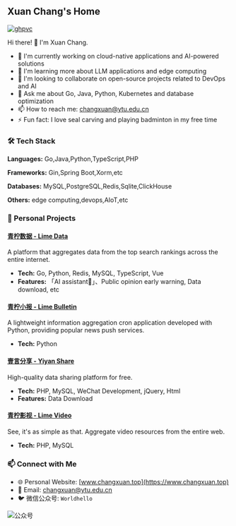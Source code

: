 ## Xuan Chang's Home 

[![ghpvc](https://komarev.com/ghpvc/?username=chxcode)](https://komarev.com/ghpvc/?username=chxcode)

Hi there! 👋 I'm Xuan Chang.


- 🔭 I'm currently working on cloud-native applications and AI-powered solutions
- 🌱 I'm learning more about LLM applications and edge computing
- 👯 I'm looking to collaborate on open-source projects related to DevOps and AI
- 💬 Ask me about Go, Java, Python, Kubernetes and database optimization
- 📫 How to reach me: [changxuan@ytu.edu.cn](mailto:changxuan@ytu.edu.cn)
- ⚡ Fun fact: I love seal carving and playing badminton in my free time

### 🛠 Tech Stack
**Languages:** Go,Java,Python,TypeScript,PHP

**Frameworks:** Gin,Spring Boot,Xorm,etc

**Databases:** MySQL,PostgreSQL,Redis,Sqlite,ClickHouse

**Others:** edge computing,devops,AIoT,etc




### 🌟 Personal Projects

#### [青柠数据 - Lime Data](https://data.qingning99.cn)
A platform that aggregates data from the top search rankings across the entire internet.
- **Tech:** Go, Python, Redis, MySQL, TypeScript, Vue
- **Features:** 「AI assistant🤖」、Public opinion early warning, Data download, etc

#### [青柠小报 - Lime Bulletin](https://mp.weixin.qq.com/s/NxlG3Ld1-Q0cuJL7HaLDiQ)
A lightweight information aggregation cron application developed with Python, providing popular news push services.
- **Tech:** Python

#### [壹言分享 - Yiyan Share](https://www.qingning99.cn/index.php)
High-quality data sharing platform for free.
- **Tech:** PHP, MySQL, WeChat Development, jQuery, Html
- **Features:** Data Download

#### [青柠影视 - Lime Video](https://v.qingning99.cn/index.php)
See, it's as simple as that. Aggregate video resources from the entire web.
- **Tech:** PHP, MySQL

### 📫 Connect with Me

- 🌐 Personal Website: [www.changxuan.top](https://www.changxuan.top)
- 📧 Email: [changxuan@ytu.edu.cn](mailto:changxuan@ytu.edu.cn)
- 🐦 微信公众号: `Worldhello`


![公众号](https://www.changxuan.top/wp-content/uploads/2019/08/qrcode_for_gh_6f974d85ab88_258.jpg)
